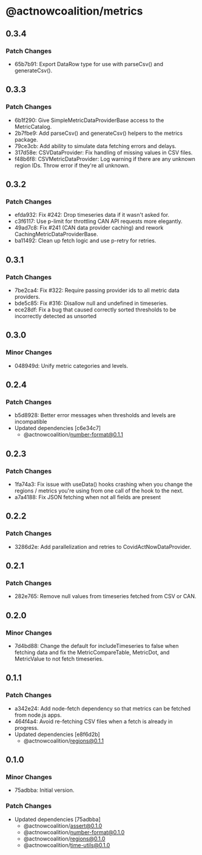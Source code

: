 # @actnowcoalition/metrics

## 0.3.4

### Patch Changes

- 65b7b91: Export DataRow type for use with parseCsv() and generateCsv().

## 0.3.3

### Patch Changes

- 6b1f290: Give SimpleMetricDataProviderBase access to the MetricCatalog.
- 2b7fbe9: Add parseCsv() and generateCsv() helpers to the metrics package.
- 79ce3cb: Add ability to simulate data fetching errors and delays.
- 317d58e: CSVDataProvider: Fix handling of missing values in CSV files.
- f48b6f8: CSVMetricDataProvider: Log warning if there are any unknown region IDs. Throw error if they're all unknown.

## 0.3.2

### Patch Changes

- efda932: Fix #242: Drop timeseries data if it wasn't asked for.
- c3f6117: Use p-limit for throttling CAN API requests more elegantly.
- 49ad7c8: Fix #241 (CAN data provider caching) and rework CachingMetricDataProviderBase.
- ba11492: Clean up fetch logic and use p-retry for retries.

## 0.3.1

### Patch Changes

- 7be2ca4: Fix #322: Require passing provider ids to all metric data providers.
- bde5c85: Fix #316: Disallow null and undefined in timeseries.
- ece28df: Fix a bug that caused correctly sorted thresholds to be incorrectly detected as unsorted

## 0.3.0

### Minor Changes

- 048949d: Unify metric categories and levels.

## 0.2.4

### Patch Changes

- b5d8928: Better error messages when thresholds and levels are incompatible
- Updated dependencies [c6e34c7]
  - @actnowcoalition/number-format@0.1.1

## 0.2.3

### Patch Changes

- 1fa74a3: Fix issue with useData() hooks crashing when you change the regions / metrics you're using from one call of the hook to the next.
- a7a4188: Fix JSON fetching when not all fields are present

## 0.2.2

### Patch Changes

- 3286d2e: Add parallelization and retries to CovidActNowDataProvider.

## 0.2.1

### Patch Changes

- 282e765: Remove null values from timeseries fetched from CSV or CAN.

## 0.2.0

### Minor Changes

- 7d4bd88: Change the default for includeTimeseries to false when fetching data and fix the MetricCompareTable, MetricDot, and MetricValue to not fetch timeseries.

## 0.1.1

### Patch Changes

- a342e24: Add node-fetch dependency so that metrics can be fetched from node.js apps.
- 464f4a4: Avoid re-fetching CSV files when a fetch is already in progress.
- Updated dependencies [e8f6d2b]
  - @actnowcoalition/regions@0.1.1

## 0.1.0

### Minor Changes

- 75adbba: Initial version.

### Patch Changes

- Updated dependencies [75adbba]
  - @actnowcoalition/assert@0.1.0
  - @actnowcoalition/number-format@0.1.0
  - @actnowcoalition/regions@0.1.0
  - @actnowcoalition/time-utils@0.1.0

